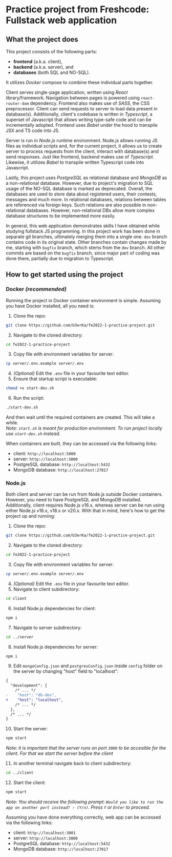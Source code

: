# Practice project from Freshcode: Fullstack web application

## What the project does

This project consists of the following parts:

- **frontend** (a.k.a. client),
- **backend** (a.k.a. server), and
- **databases** (both SQL and NO-SQL).

It utilizes *Docker* compose to combine these individual parts together.

Client serves single-page application, written using *React* library/framework. Navigation between pages is powered using `react-router-dom` dependency. Frontend also makes use of *SASS*, the CSS preprocessor. Client can send requests to server to load data present in database(s). Additionally, client's codebase is written in *Typescript*, a superset of Javascript that allows writing type-safe code and can be incrementally adopted. Frontend uses *Babel* under the hood to transpile JSX and TS code into JS.

Server is run in *Node.js* runtime environment. Node.js allows running JS files as individual scripts and, for the current project, it allows us to create server to process requests from the client, interact with database(s) and send responses. Just like frontend, backend makes use of *Typescript*. Likewise, it utilizes *Babel* to transpile written Typescript code into Javascript.

Lastly, this project uses *PostgreSQL* as relational database and *MongoDB* as a non-relational database. However, due to project's migration to SQL usage of the NO-SQL database is marked as deprecated. Overall, the databases are used to store data about registered users, their contests, messages and much more. In relational databases, relations between tables are referenced via foreign keys. Such relations are also possible in non-relational databases. However, non-relational DBs allow more complex database structures to be implemented more easily.

In general, this web application demonstrates skills I have obtained while studying fullstack JS programming. In this project work has been done in separate git branches, ultimately merging them into a single one. `dev` branch contains code in its original state. Other branches contain changes made by me, starting with `bugfix` branch, which stems from the `dev` branch. All other commits are based on the `bugfix` branch, since major part of coding was done there, partially due to migration to Typescript.

## How to get started using the project

### Docker *(recommended)*

Running the project in Docker container environment is simple. Assuming you have Docker installed, all you need is:

1. Clone the repo:

```bash
git clone https://github.com/U3erKa/fe2022-1-practice-project.git
```

2. Navigate to the cloned directory:

```bash
cd fe2022-1-practice-project
```

3. Copy file with environment variables for server:

```bash
cp server/.env.example server/.env
```

4. *(Optional)* Edit the `.env` file in your favourite text editor.
5. Ensure that startup script is executable:

```bash
chmod +x start-dev.sh
```

6. Run the script:

```bash
./start-dev.sh
```

And then wait until the required containers are created. This will take a while.\
*Note: `start.sh` is meant for production environment. To run project locally use `start-dev.sh` instead.*

When containers are built, they can be accessed via the following links:

- client: `http://localhost:5000`
- server: `http://localhost:3000`
- PostgreSQL database: `http://localhost:5432`
- MongoDB database: `http://localhost:27017`

### Node.js

Both client and server can be run from Node.js outside Docker containers. However, you need to have PostgreSQL and MongoDB installed. Additionally, client requires Node.js v16.x, whereas server can be run using either Node.js v16.x, v18.x or v20.x. With that in mind, here's how to get the project up and running:

1. Clone the repo:

```bash
git clone https://github.com/U3erKa/fe2022-1-practice-project.git
```

2. Navigate to the cloned directory:

```bash
cd fe2022-1-practice-project
```

3. Copy file with environment variables for server:

```bash
cp server/.env.example server/.env
```

4. *(Optional)* Edit the `.env` file in your favourite text editor.
5. Navigate to client subdirectory:

```bash
cd client
```

6. Install Node.js dependencies for client:

```bash
npm i
```

7. Navigate to server subdirectory:

```bash
cd ../server
```

8. Install Node.js dependencies for server:

```bash
npm i
```

9. Edit `mongoConfig.json` and `postgresConfig.json` inside `config` folder on the server by changing "host" field to "localhost":

```diff
{
  "development": {
    /* ... */
-    "host": "db-dev",
+    "host": "localhost",
    /* ... */
  },
  /* ... */
}
```

10. Start the server:

```bash
npm start
```

*Note: it is important that the server runs on port `3000` to be accesible for the client. For that we start the server before the client*

11. In another terminal navigate back to client subdirectory:

```bash
cd ../client
```

12. Start the client:

```bash
npm start
```

*Note: You should receive the following prompt: `Would you like to run the app on another port instead? › (Y/n)`. Press `Y` or `Enter` to proceed.*

Assuming you have done everything correctly, web app can be accessed via the following links:

- client: `http://localhost:3001`
- server: `http://localhost:3000`
- PostgreSQL database: `http://localhost:5432`
- MongoDB database: `http://localhost:27017`
